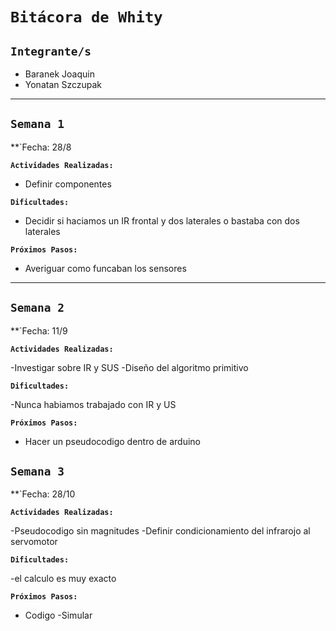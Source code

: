 # **`Bitácora de Whity`**



## **`Integrante/s`**

- Baranek Joaquin
- Yonatan Szczupak


---


## **`Semana 1`**

**`Fecha: 28/8

**`Actividades Realizadas:`**

- Definir componentes

**`Dificultades:`**

- Decidir si haciamos un IR frontal y dos laterales o bastaba con dos laterales

**`Próximos Pasos:`**

- Averiguar como funcaban los sensores


---


## **`Semana 2`**

**`Fecha: 11/9

**`Actividades Realizadas:`**

-Investigar sobre IR y SUS
-Diseño del algoritmo primitivo

**`Dificultades:`**

-Nunca habiamos trabajado con IR y US

**`Próximos Pasos:`**

- Hacer un pseudocodigo dentro de arduino


## **`Semana 3`**

**`Fecha: 28/10

**`Actividades Realizadas:`**

-Pseudocodigo sin magnitudes
-Definir condicionamiento del infrarojo al servomotor

**`Dificultades:`**

-el calculo es muy exacto

**`Próximos Pasos:`**

- Codigo
-Simular 
